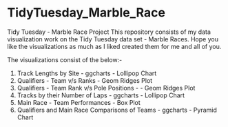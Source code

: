 # TidyTuesday_Marble_Race
Tidy Tuesday - Marble Race Project
This repository consists of my data visualization work on the Tidy Tuesday data set - Marble Races. Hope you like the visualizations as much as I liked created them for me and all of you. 

The visualizations consist of the below:- 

1. Track Lengths by Site - ggcharts - Lollipop Chart 
2. Qualifiers - Team v/s Ranks - Geom Ridges Plot 
3. Qualifiers - Team Rank v/s Pole Positions - - Geom Ridges Plot
4. Tracks by their Number of Laps - ggcharts - Lollipop Chart 
5. Main Race - Team Performances - Box Plot
6. Qualifiers and Main Race Comparisons of Teams - ggcharts - Pyramid Chart

